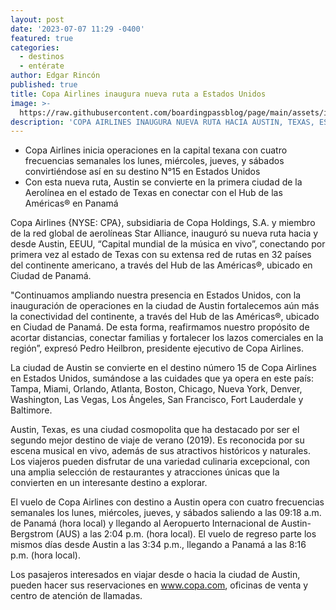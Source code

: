 ```yaml
---
layout: post
date: '2023-07-07 11:29 -0400'
featured: true
categories:
  - destinos
  - entérate
author: Edgar Rincón
published: true
title: Copa Airlines inaugura nueva ruta a Estados Unidos
image: >-
  https://raw.githubusercontent.com/boardingpassblog/page/main/assets/images/Austin.jpg
description: 'COPA AIRLINES INAUGURA NUEVA RUTA HACIA AUSTIN, TEXAS, ESTADOS UNIDOS'
---
```


- Copa Airlines inicia operaciones en la capital texana con cuatro frecuencias semanales los lunes, miércoles, jueves, y sábados convirtiéndose así en su destino N°15 en Estados Unidos
- Con esta nueva ruta, Austin se convierte en la primera ciudad de la Aerolínea en el estado de Texas en conectar con el Hub de las Américas® en Panamá

Copa Airlines {NYSE: CPA}, subsidiaria de Copa Holdings, S.A. y miembro de la red global de aerolíneas Star Alliance, inauguró su nueva ruta hacia y desde Austin, EEUU, “Capital mundial de la música en vivo”, conectando por primera vez al estado de Texas con su extensa red de rutas en 32 países del continente americano, a través del Hub de las Américas®, ubicado en Ciudad de Panamá.

"Continuamos ampliando nuestra presencia en Estados Unidos, con la inauguración de operaciones en la ciudad de Austin fortalecemos aún más la conectividad del continente, a través del Hub de las Américas®, ubicado en Ciudad de Panamá. De esta forma, reafirmamos nuestro propósito de acortar distancias, conectar familias y fortalecer los lazos comerciales en la región”, expresó Pedro Heilbron, presidente ejecutivo de Copa Airlines.

La ciudad de Austin se convierte en el destino número 15 de Copa Airlines en Estados Unidos, sumándose a las cuidades que ya opera en este país: Tampa, Miami, Orlando, Atlanta, Boston, Chicago, Nueva York, Denver, Washington, Las Vegas, Los Ángeles, San Francisco, Fort Lauderdale y Baltimore. 

Austin, Texas, es una ciudad cosmopolita que ha destacado por ser el segundo mejor destino de viaje de verano (2019). Es reconocida por su escena musical en vivo, además de sus atractivos históricos y naturales. Los viajeros pueden disfrutar de una variedad culinaria excepcional, con una amplia selección de restaurantes y atracciones únicas que la convierten en un interesante destino a explorar.

El vuelo de Copa Airlines con destino a Austin opera con cuatro frecuencias semanales los lunes, miércoles, jueves, y sábados saliendo a las 09:18 a.m. de Panamá (hora local) y llegando al Aeropuerto Internacional de Austin-Bergstrom (AUS) a las 2:04 p.m. (hora local). El vuelo de regreso parte los mismos días desde Austin a las 3:34 p.m., llegando a Panamá a las 8:16 p.m. (hora local).

Los pasajeros interesados en viajar desde o hacia la ciudad de Austin, pueden hacer sus reservaciones en www.copa.com, oficinas de venta y centro de atención de llamadas.
